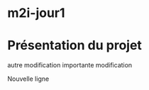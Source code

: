# m2i-jour1

# Présentation du projet




autre modification importante
modification


Nouvelle ligne